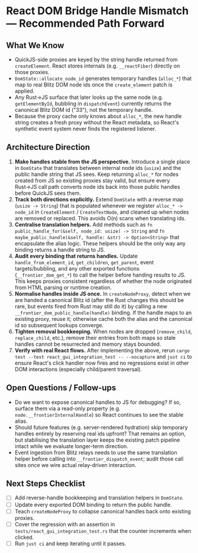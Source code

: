 # React DOM Bridge Handle Mismatch — Recommended Path Forward

## What We Know
- QuickJS-side proxies are keyed by the string handle returned from `createElement`. React stores internals (e.g. `__reactFiber`) directly on those proxies.
- `DomState::allocate_node_id` generates temporary handles (`alloc_*`) that map to real Blitz DOM node ids once the `create_element` patch is applied.
- Any Rust→JS surface that later looks up the same node (e.g. `getElementById`, bubbling in `dispatchEvent`) currently returns the canonical Blitz DOM id ("33"), not the temporary handle.
- Because the proxy cache only knows about `alloc_*`, the new handle string creates a fresh proxy without the React metadata, so React's synthetic event system never finds the registered listener.

## Architecture Direction
1. **Make handles stable from the JS perspective.** Introduce a single place in `DomState` that translates between internal node ids (`usize`) and the public handle string that JS sees. Keep returning `alloc_*` for nodes created from JS so existing proxies stay valid, but ensure every Rust→JS call path converts node ids back into those public handles before QuickJS sees them.
2. **Track both directions explicitly.** Extend `DomState` with a reverse map (`usize -> String`) that is populated whenever we register `alloc_* -> node_id` in `CreateElement` / `CreateTextNode`, and cleaned up when nodes are removed or replaced. This avoids O(n) scans when translating ids.
3. **Centralise translation helpers.** Add methods such as `fn public_handle_for(&self, node_id: usize) -> String` and `fn maybe_public_handle(&self, handle: &str) -> Option<String>` that encapsulate the alias logic. These helpers should be the only way any binding returns a handle string to JS.
4. **Audit every binding that returns handles.** Update `handle_from_element_id`, `get_children`, `get_parent`, event targets/bubbling, and any other exported functions (`__frontier_dom_get_*`) to call the helper before handing results to JS. This keeps proxies consistent regardless of whether the node originated from HTML parsing or runtime creation.
5. **Normalise handles inside JS once.** In `createNodeProxy`, detect when we are handed a canonical Blitz id (after the Rust changes this should be rare, but events fired from Rust may still do it) by calling a new `__frontier_dom_public_handle(handle)` binding. If the handle maps to an existing proxy, reuse it; otherwise cache both the alias and the canonical id so subsequent lookups converge.
6. **Tighten removal bookkeeping.** When nodes are dropped (`remove_child`, `replace_child`, etc.), remove their entries from both maps so stale handles cannot be resurrected and memory stays bounded.
7. **Verify with real React flows.** After implementing the above, rerun `cargo test --test react_gui_integration_test -- --nocapture` and `just ci` to ensure React's click handler now fires and no regressions exist in other DOM interactions (especially child/parent traversal).

## Open Questions / Follow-ups
- Do we want to expose canonical handles to JS for debugging? If so, surface them via a read-only property (e.g. `node.__frontierInternalHandle`) so React continues to see the stable alias.
- Should future features (e.g. server-rendered hydration) skip temporary handles entirely by reserving real ids upfront? That remains an option, but stabilising the translation layer keeps the existing patch pipeline intact while we evaluate longer-term direction.
- Event ingestion from Blitz relays needs to use the same translation helper before calling into `__frontier_dispatch_event`; audit those call sites once we wire actual relay-driven interaction.

## Next Steps Checklist
- [ ] Add reverse-handle bookkeeping and translation helpers in `DomState`.
- [ ] Update every exported DOM binding to return the public handle.
- [ ] Teach `createNodeProxy` to collapse canonical handles back onto existing proxies.
- [ ] Cover the regression with an assertion in `tests/react_gui_integration_test.rs` that the counter increments when clicked.
- [ ] Run `just ci` and keep iterating until it passes.
